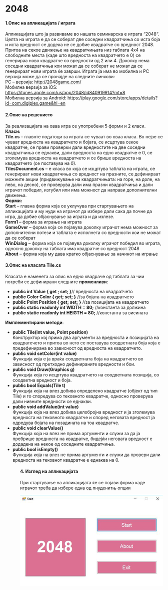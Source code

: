 
<html>
<body>
<h1>2048</h1>

<h4>1.Опис на апликацијата / играта</h4>

Апликацијата што ја развиваме во нашата семинарска е играта “2048“. Целта на играта е да се соберат две соседни квадратчиња со иста боја и иста вредност се додека не се добие квадратче со вредност 2048. Притоа на секое движење на квадратчињата низ таблата 4х4 на слободните места (каде што вредноста на квадратчето е 0) се генерираа ново квадратче со вредности од 2 или 4. Доколку нема соседни квадратчиња кои можат да се соберат не можат да се генерираат нови играта ќе заврши.
Играта ја има во мобилна и PC верзија може да се пронајде на следните линкови:
<br>
PC – верзија: http://2048game.com/ 
<br>
Мобилна верзија за iOS: https://itunes.apple.com/us/app/2048/id840919914?mt=8 
<br>
Mобилна верзија за Android: https://play.google.com/store/apps/details?id=com.digiplex.game&hl=en 
</br>
<h4>2.Опис на решението</h4>

За реализацијата на оваа игра се употребени 5 форми  и 2 класи.
<br>
<b>Класи:</b>
<br>
<b>Tile.cs</b> – главнте податоци за играта се чуваат во оваа класа. Во нејзе се чуваат вредностa на квадратчето и бојата, се исцртува секое квадратче, се прави проверки дали вредностите на две соседни квадратчиња се еднакви, дали вредноста на едно квадратче е 0, се зголемува вредноста на квадратчето и се брише вредноста на квадратчето (се поставува на 0).
<br>
<b>TilesDocument.cs</b> – е класа во која се изцртува таблата на играта, се генерираат нови квадратчиња со вредност на празните, се дефинираат можните акции (придвижување на квадратчињата: на горе, на доле, на лево, на десно), се проверува дали има празни квадратчиња и дали играчот победил, изгубил или има можност да направи дополнителни движења.
<br>
<b>Форми:</b>
<br>
<b>Start</b> – главна форма која се уклучува при стартувањето на апликацијата и му нуди на играчот да избере дали сака да почне да игра, да добие објаснување за играта и да излезе.
<br>
<b>Form1</b> – форма за играње на играта
<br>
<b>GameОver</b> – форма која се појавува доколку играчот нема можност за дополнителни потези и таблата е исполнета со вредности кои не можат да се соберат
<br>
<b>WinDialog</b> – форма која се појавува доколку играчот победил во играта, односно доколку на таблата има квадратче со вредност 2048
<br>
<b>About</b> – форма која му дава кратко објаснување за начинот на играње
<br>
<h4>3.Опис на класата Tile.cs</h4>
Класата е наменета за опис на едно квадраче од таблата за чии потреби се дефинирани следните <b>променливи</b>: 
        <ul>
		<li><b>public int Value { get ; set; }</b>// вредноста на квадратчето</li>
        <li><b>public Color Color { get; set; }</b> //за бојата на квадратчето</li>
        <li><b>public Point Position { get; set; }</b>	//за позицијата на квадратчето</li>
        <li><b>public static readonly int WIDTH = 80;</b>	//константа за должина</li>
         <li><b>public static readonly int HEIGTH = 80;</b>	//константа за висината</li>
		</ul>
<b>Имплементирани методи</b>:
<ul>
<li><b>public Tile(int value, Point position)</b><br>
Конструктор кој прима два аргументи за вредноста и позицијата на квадратечето и притоа во него се поставува соодветната боја која е предефинирана во зависност од вредноста на квадратчето.</li>
<li><b>public void setColor(int value)</b><br>
Функција која е ја враќа соодветната боја на квадратчето во зависност од претходно дефинираните вредности и бои.</li>
<li><b>public void Draw(Graphics g)</b><br>
Функција која го исцртува квадратчето на соодветната позиција, со соодветна  вредност и боја.</li>
<li><b>public bool Equals(Tile t)</b><br>
Функција која на влез добива определено квадратче (објект од тип Tile) и го споредува со тековното квадратче, односно проверува дали нивните вредности се еднакви.</li>
<li><b>public void addValue(int value)</b><br>
Функција која на влез добива целобројна вредност и ја зголемува вредноста на тековното квадратче и според неговата вредност ја одредува бојата на позадината на тоа квадратче.</li>
<li><b>public void clearValue()</b><br>
Функција која на влез не прима аргументи и служи за да ја пребрише вредноста на квадратче, бидејќи неговата вредност е додадена на некое од соседните квадратчиња.</li>
<li><b>public bool isEmpty()</b><br>
Функција која на влез не прима аргументи и служи да провери дали вредноста на тековнот квадратче е еднаква на 0.</li>
<ul>
  <h4>4. Изглед на апликацијата</h4>
  <p>При стартување на апликацијата ќе се појави форма каде играчот треба да избере една од пнуденитњ опции<p>
  <img src="start.png">
</body>
</html>